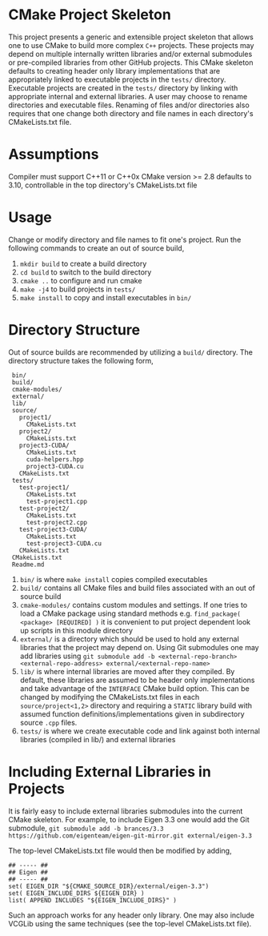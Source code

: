 # CMake Project Skeleton
This project presents a generic and extensible project skeleton that allows one to use CMake to build more complex `C++` projects.  These projects may depend on multiple internally written libraries and/or external submodules or pre-compiled libraries from other GitHub projects.  This CMake skeleton defaults to creating header only library implementations that are appropriately linked to executable projects in the `tests/` directory.  Executable projects are created in the `tests/` directory by linking with appropriate internal and external libraries.  A user may choose to rename directories and executable files.  Renaming of files and/or directories also requires that one change both directory and file names in each directory's CMakeLists.txt file.

# Assumptions
Compiler must support C++11 or C++0x
CMake version >= 2.8 defaults to 3.10, controllable in the top directory's CMakeLists.txt file

# Usage
Change or modify directory and file names to fit one's project.  Run the following commands to create an out of source build,
1. `mkdir build` to create a build directory
2. `cd build` to switch to the build directory
3. `cmake ..` to configure and run cmake
4. `make -j4` to build projects in `tests/`
5. `make install` to copy and install executables in `bin/`

# Directory Structure
Out of source builds are recommended by utilizing a `build/` directory.  The directory structure takes the following form,
```
 bin/
 build/
 cmake-modules/
 external/
 lib/
 source/
   project1/
     CMakeLists.txt
   project2/
     CMakeLists.txt
   project3-CUDA/
     CMakeLists.txt
     cuda-helpers.hpp
     project3-CUDA.cu
   CMakeLists.txt
 tests/
   test-project1/
     CMakeLists.txt
     test-project1.cpp
   test-project2/
     CMakeLists.txt
     test-project2.cpp
   test-project3-CUDA/
     CMakeLists.txt
     test-project3-CUDA.cu
   CMakeLists.txt
 CMakeLists.txt
 Readme.md
 ```
1. `bin/` is where `make install` copies compiled executables
2. `build/` contains all CMake files and build files associated with an out of source build
3. `cmake-modules/` contains custom modules and settings.  If one tries to load a CMake package using standard methods e.g. `find_package( <package> [REQUIRED] )` it is convenient to put project dependent look up scripts in this module directory
4. `external/` is a directory which should be used to hold any external libraries that the project may depend on.  Using Git submodules one may add libraries using `git submodule add -b <external-repo-branch> <external-repo-address> external/<external-repo-name>`
5. `lib/` is where internal libraries are moved after they compiled.  By default, these libraries are assumed to be header only implementations and take advantage of the `INTERFACE` CMake build option.  This can be changed by modifying the CMakeLists.txt files in each `source/project<1,2>` directory and requiring a `STATIC` library build with assumed function definitions/implementations given in subdirectory source `.cpp` files.
6. `tests/` is where we create executable code and link against both internal libraries (compiled in lib/) and external libraries

# Including External Libraries in Projects
It is fairly easy to include external libraries submodules into the current CMake skeleton.  For example, to include Eigen 3.3 one would add the Git submodule,
`git submodule add -b brances/3.3 https://github.com/eigenteam/eigen-git-mirror.git external/eigen-3.3`

The top-level CMakeLists.txt file would then be modified by adding,
```
## ----- ##
## Eigen ##
## ----- ##
set( EIGEN_DIR "${CMAKE_SOURCE_DIR}/external/eigen-3.3")
set( EIGEN_INCLUDE_DIRS ${EIGEN_DIR} )
list( APPEND INCLUDES "${EIGEN_INCLUDE_DIRS}" )
```
Such an approach works for any header only library.  One may also include VCGLib using the same techniques (see the top-level CMakeLists.txt file).
